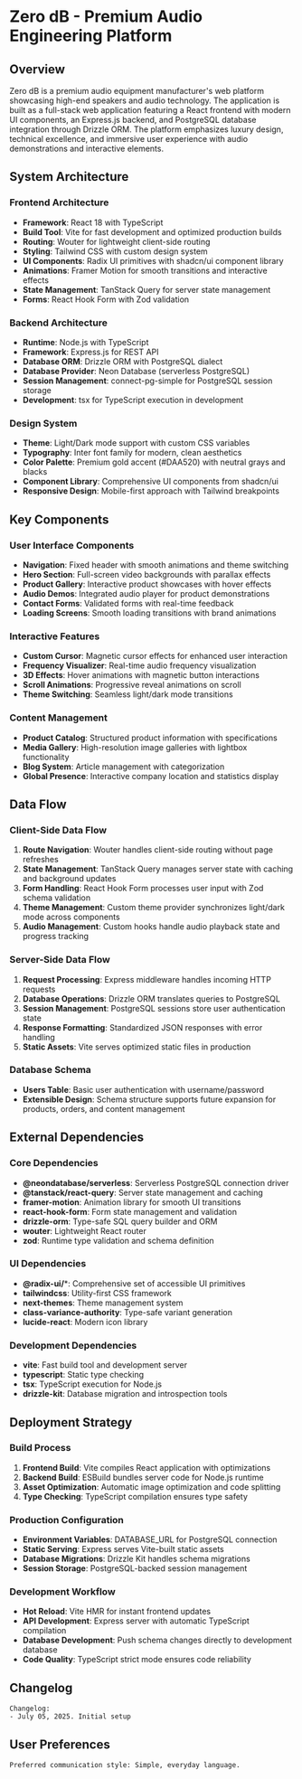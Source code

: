 # Zero dB - Premium Audio Engineering Platform

## Overview

Zero dB is a premium audio equipment manufacturer's web platform showcasing high-end speakers and audio technology. The application is built as a full-stack web application featuring a React frontend with modern UI components, an Express.js backend, and PostgreSQL database integration through Drizzle ORM. The platform emphasizes luxury design, technical excellence, and immersive user experience with audio demonstrations and interactive elements.

## System Architecture

### Frontend Architecture
- **Framework**: React 18 with TypeScript
- **Build Tool**: Vite for fast development and optimized production builds
- **Routing**: Wouter for lightweight client-side routing
- **Styling**: Tailwind CSS with custom design system
- **UI Components**: Radix UI primitives with shadcn/ui component library
- **Animations**: Framer Motion for smooth transitions and interactive effects
- **State Management**: TanStack Query for server state management
- **Forms**: React Hook Form with Zod validation

### Backend Architecture
- **Runtime**: Node.js with TypeScript
- **Framework**: Express.js for REST API
- **Database ORM**: Drizzle ORM with PostgreSQL dialect
- **Database Provider**: Neon Database (serverless PostgreSQL)
- **Session Management**: connect-pg-simple for PostgreSQL session storage
- **Development**: tsx for TypeScript execution in development

### Design System
- **Theme**: Light/Dark mode support with custom CSS variables
- **Typography**: Inter font family for modern, clean aesthetics
- **Color Palette**: Premium gold accent (#DAA520) with neutral grays and blacks
- **Component Library**: Comprehensive UI components from shadcn/ui
- **Responsive Design**: Mobile-first approach with Tailwind breakpoints

## Key Components

### User Interface Components
- **Navigation**: Fixed header with smooth animations and theme switching
- **Hero Section**: Full-screen video backgrounds with parallax effects
- **Product Gallery**: Interactive product showcases with hover effects
- **Audio Demos**: Integrated audio player for product demonstrations
- **Contact Forms**: Validated forms with real-time feedback
- **Loading Screens**: Smooth loading transitions with brand animations

### Interactive Features
- **Custom Cursor**: Magnetic cursor effects for enhanced user interaction
- **Frequency Visualizer**: Real-time audio frequency visualization
- **3D Effects**: Hover animations with magnetic button interactions
- **Scroll Animations**: Progressive reveal animations on scroll
- **Theme Switching**: Seamless light/dark mode transitions

### Content Management
- **Product Catalog**: Structured product information with specifications
- **Media Gallery**: High-resolution image galleries with lightbox functionality
- **Blog System**: Article management with categorization
- **Global Presence**: Interactive company location and statistics display

## Data Flow

### Client-Side Data Flow
1. **Route Navigation**: Wouter handles client-side routing without page refreshes
2. **State Management**: TanStack Query manages server state with caching and background updates
3. **Form Handling**: React Hook Form processes user input with Zod schema validation
4. **Theme Management**: Custom theme provider synchronizes light/dark mode across components
5. **Audio Management**: Custom hooks handle audio playback state and progress tracking

### Server-Side Data Flow
1. **Request Processing**: Express middleware handles incoming HTTP requests
2. **Database Operations**: Drizzle ORM translates queries to PostgreSQL
3. **Session Management**: PostgreSQL sessions store user authentication state
4. **Response Formatting**: Standardized JSON responses with error handling
5. **Static Assets**: Vite serves optimized static files in production

### Database Schema
- **Users Table**: Basic user authentication with username/password
- **Extensible Design**: Schema structure supports future expansion for products, orders, and content management

## External Dependencies

### Core Dependencies
- **@neondatabase/serverless**: Serverless PostgreSQL connection driver
- **@tanstack/react-query**: Server state management and caching
- **framer-motion**: Animation library for smooth UI transitions
- **react-hook-form**: Form state management and validation
- **drizzle-orm**: Type-safe SQL query builder and ORM
- **wouter**: Lightweight React router
- **zod**: Runtime type validation and schema definition

### UI Dependencies
- **@radix-ui/***: Comprehensive set of accessible UI primitives
- **tailwindcss**: Utility-first CSS framework
- **next-themes**: Theme management system
- **class-variance-authority**: Type-safe variant generation
- **lucide-react**: Modern icon library

### Development Dependencies
- **vite**: Fast build tool and development server
- **typescript**: Static type checking
- **tsx**: TypeScript execution for Node.js
- **drizzle-kit**: Database migration and introspection tools

## Deployment Strategy

### Build Process
1. **Frontend Build**: Vite compiles React application with optimizations
2. **Backend Build**: ESBuild bundles server code for Node.js runtime
3. **Asset Optimization**: Automatic image optimization and code splitting
4. **Type Checking**: TypeScript compilation ensures type safety

### Production Configuration
- **Environment Variables**: DATABASE_URL for PostgreSQL connection
- **Static Serving**: Express serves Vite-built static assets
- **Database Migrations**: Drizzle Kit handles schema migrations
- **Session Storage**: PostgreSQL-backed session management

### Development Workflow
- **Hot Reload**: Vite HMR for instant frontend updates
- **API Development**: Express server with automatic TypeScript compilation
- **Database Development**: Push schema changes directly to development database
- **Code Quality**: TypeScript strict mode ensures code reliability

## Changelog

```
Changelog:
- July 05, 2025. Initial setup
```

## User Preferences

```
Preferred communication style: Simple, everyday language.
```